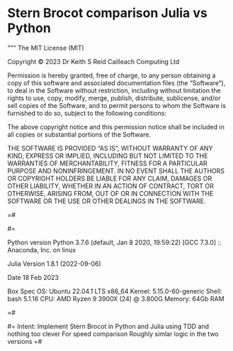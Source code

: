 # Stern Brocot comparison Julia vs Python

"""
The MIT License (MIT)

Copyright © 2023 Dr Keith S Reid Cailleach Computing Ltd

Permission is hereby granted, free of charge, to any person obtaining a copy of this software and associated documentation files (the “Software”), to deal in the Software without restriction, including without limitation the rights to use, copy, modify, merge, publish, distribute, sublicense, and/or sell copies of the Software, and to permit persons to whom the Software is furnished to do so, subject to the following conditions:

The above copyright notice and this permission notice shall be included in all copies or substantial portions of the Software.

THE SOFTWARE IS PROVIDED “AS IS”, WITHOUT WARRANTY OF ANY KIND, EXPRESS OR IMPLIED, INCLUDING BUT NOT LIMITED TO THE WARRANTIES OF MERCHANTABILITY, FITNESS FOR A PARTICULAR PURPOSE AND NONINFRINGEMENT. IN NO EVENT SHALL THE AUTHORS OR COPYRIGHT HOLDERS BE LIABLE FOR ANY CLAIM, DAMAGES OR OTHER LIABILITY, WHETHER IN AN ACTION OF CONTRACT, TORT OR OTHERWISE, ARISING FROM, OUT OF OR IN CONNECTION WITH THE SOFTWARE OR THE USE OR OTHER DEALINGS IN THE SOFTWARE.

=#

#=

Python version
Python 3.7.6 (default, Jan  8 2020, 19:59:22) 
[GCC 7.3.0] :: Anaconda, Inc. on linux

Julia Version 1.8.1 (2022-09-06)

Date 18 Feb 2023

Box Spec
OS:         Ubuntu 22.04.1 LTS x86_64 
Kernel:     5.15.0-60-generic 
Shell:      bash 5.1.16 
CPU:        AMD Ryzen 9 3900X (24) @ 3.800G 
Memory:     64Gb RAM
                     
=#

#=
Intent:
Implement Stern Brocot in Python and Julia using TDD and nothing too clever
For speed comparison
Roughly simlar logic in the two versions
=#

